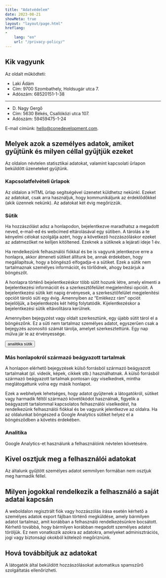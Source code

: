 ```yaml
---
title: "Adatvédelem"
date: 2023-08-21
showMeta: true
layout: "layout/page.html"
hreflang:
-
    lang: "en"
    url: "/privacy-policy/"
---
```


## Kik vagyunk

Az oldalt működteti:

- Laki Ádám
- Cím: 9700 Szombathely, Holdsugár utca 7.
- Adószám: 68520151-1-38

---

- D. Nagy Gergő
- Cím: 5630 Békés, Csallóközi utca 107.
- Adószám: 59459475-1-24

E-mail címünk: [hello@conedevelopment.com](mailto:hello@conedevelopment.com).

## Melyek azok a személyes adatok, amiket gyűjtünk és milyen céllal gyűjtjük ezeket

Az oldalon névtelen statisztikai adatokat, valamint kapcsolati űrlapon beküldött üzeneteket gyűjtünk.

### Kapcsolatfelvételi űrlapok

Az oldalon a HTML űrlap segítségével üzenetet küldhetsz nekünkl. Ezeket az adatokat, csak arra használjuk, hogy kommunikáljunk az érdeklődőkkel (akik üzennek nekünk). Az adatokat két évig megőrizzük.

### Sütik

Ha hozzászólást adsz a honlapodon, bejelentkezve maradhatsz a megadott neved, e-mail-ed és webcímed eltárolásával egy sütiben. A tárolás a te kényelmi célokat szolgálja azért, hogy a következő hozzászóláskor ezeket az adatmezőket ne kelljen kitöltened. Ezeknek a sütiknek a lejárati ideje 1 év.

Ha rendelkezünk felhasználói fiókkal és be is vagyunk jelentkezve erre a honlapra, akkor átmeneti sütiket állítunk be, annak érdekében, hogy megállapítsuk, hogy a böngésző elfogadja-e a sütiket. Ezek a sütik nem tartalmaznak személyes információt, és törlődnek, ahogy bezárjuk a böngészőt.

A honlapra történő bejelentkezéskor több sütit hozunk létre, amely elmenti a bejelentkezési információt és a szerkesztőfelület megjelenítési opcióit. A bejelentkezési sütik két napig érvényesek, a szerkesztőfelület megjelenítési opcióit tároló süti egy évig. Amennyiben az “Emlékezz rám” opciót bejelöljük, a bejelentkezés két hétig folytatódik. Kijelentkezéskor a bejelentkezési sütik eltávolításra kerülnek.

Amennyiben bejegyzést vagy oldalt szerkesztünk, egy újabb sütit tárol el a böngészőnk. Ez a süti nem tartalmaz személyes adatot, egyszerűen csak a bejegyzés azonosító számát tárolja, amelyet szerkesztettünk. Egy nap múlva jár le az érvényessége.

<button class="btn btn--primary" data-action="cookie" data-type="analytics" data-on-text="Elutasítás:" data-off-text="Elfogadás:">analitika sütik</button>

### Más honlapokról származó beágyazott tartalmak

A honlapon elérhető bejegyzések külső forrásból származó beágyazott tartalmakat (pl. videók, képek, cikkek stb.) használhatnak. A külső forrásból származó beágyazott tartalmak pontosan úgy viselkednek, mintha meglátogattunk volna egy másik honlapot.

Ezek a webhelyek lehetséges, hogy adatot gyűjtenek a látogatókról, sütiket vagy harmadik féltől származó követőkódot használnak, figyelik a beágyazott tartalommal kapcsolatos felhasználói viselkedést, ha rendelkezünk felhasználói fiókkal és be vagyunk jelentkezve az oldalra. Ha az oldalunkat böngészed a Google Analytics sütiket helyez el a böngésződben a követés érdekében.

### Analitika

Google Analytics-et használunk a felhasználóink névtelen követésére.

## Kivel osztjuk meg a felhasználói adatokat

Az általunk gyűjtött személyes adatot semmilyen formában nem osztjuk meg harmadik féllel.

## Milyen jogokkal rendelkezik a felhasználó a saját adatai kapcsán

A weboldalon regisztrált fiók vagy hozzászólás írása esetén kérhető a személyes adatok export fájlban történő megküldése, amely bármilyen adatot tartalmaz, amit korábban a felhasználó rendelkezésünkre bocsátott. Kérhető továbbá, hogy bármilyen korábban megadott személyes adatot töröljük. Ez nem vonatkozik azokra az adatokra, amelyeket adminisztrációs, jogi vagy biztonsági okokból kötelező megőriznünk.

## Hová továbbítjuk az adatokat

A látogatók által beküldött hozzászólásokat automatikus spamszűrő szolgáltatás ellenőrizheti.
